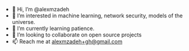 - 👋 Hi, I’m @alexmzadeh
- 👀 I’m interested in machine learning, network security, models of the universe.
- 🌱 I’m currently learning patience.
- 💞️ I’m looking to collaborate on open source projects
- 📫 Reach me at alexmzadeh+gh@gmail.com
<!---
alexmzadeh/alexmzadeh is a ✨ special ✨ repository because its `README.md` (this file) appears on your GitHub profile.
You can click the Preview link to take a look at your changes.
--->
